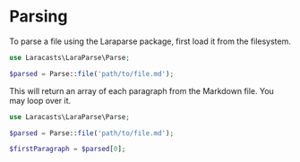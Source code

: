 # Parsing

To parse a file using the Laraparse package, first load it from the filesystem.

```php
use Laracasts\LaraParse\Parse;

$parsed = Parse::file('path/to/file.md');
```

This will return an array of each paragraph from the Markdown file. You may loop over it.

```php
use Laracasts\LaraParse\Parse;

$parsed = Parse::file('path/to/file.md');

$firstParagraph = $parsed[0];
```
